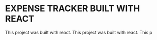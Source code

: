 # EXPENSE TRACKER BUILT WITH REACT

This project was built with react.
This project was built with react.
This p



